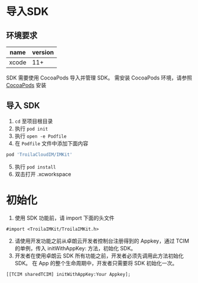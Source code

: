 # 导入SDK

## 环境要求

| name | version |
| - | -|
| xcode | 11+ |

SDK 需要使用 CocoaPods 导入并管理 SDK。 需安装 CocoaPods 环境，请参照 [CocoaPods](https://cocoapods.org/) 安装

## 导入 SDK

1. `cd` 至项目根目录
2. 执行 `pod init`
3. 执行 `open -e Podfile`
4. 在 `Podfile` 文件中添加下面内容
```ruby
pod 'TroilaCloudIM/IMKit'
```
5. 执行 `pod install`
6. 双击打开 .xcworkspace


# 初始化

1. 使用 SDK 功能前，请 import 下面的头文件
```objc
#import <TroilaIMKit/TroilaIMKit.h>
```
2. 请使用开发功能之前从卓朗云开发者控制台注册得到的 Appkey，通过 TCIM 的单例，传入 initWithAppKey: 方法，初始化 SDK。
3. 开发者在使用卓朗云 SDK 所有功能之前，开发者必须先调用此方法初始化 SDK。 在 App 的整个生命周期中，开发者只需要将 SDK 初始化一次。
```objc
[[TCIM sharedTCIM] initWithAppKey:Your Appkey];
```

